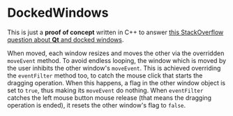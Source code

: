 # DockedWindows

This is just a **proof of concept** written in C++ to answer [this StackOverflow question about **Qt** and docked windows](https://stackoverflow.com/questions/7528612/how-to-make-two-side-by-side-qt-windows-sticky-and-act-like-a-single-window/52798335#52798335).

When moved, each window resizes and moves the other via the overridden `moveEvent` method. To avoid endless looping, the window which is moved by the user inhibits the other window's `moveEvent`. This is achieved overriding the `eventFilter` method too, to catch the mouse click that starts the dragging operation. When this happens, a flag in the other window object is set to `true`, thus making its `moveEvent` do nothing. When `eventFilter` catches the left mouse button mouse release (that means the dragging operation is ended), it resets the other window's flag to `false`.
